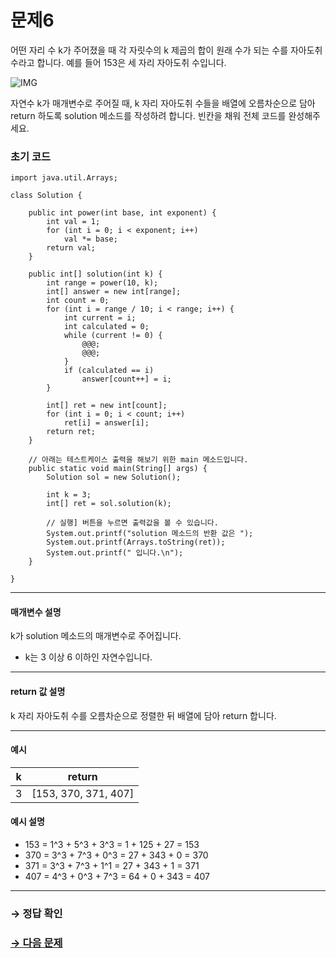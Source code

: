 # 문제6

어떤 자리 수 k가 주어졌을 때 각 자릿수의 k 제곱의 합이 원래 수가 되는 수를 자아도취 수라고 합니다. 예를 들어 153은 세 자리 자아도취 수입니다.

![IMG](http://res.cloudinary.com/drsnvubas/image/upload/c_scale,w_400/v1518153392/narci_qsawna.png)

자연수 k가 매개변수로 주어질 때, k 자리 자아도취 수들을 배열에 오름차순으로 담아 return 하도록 solution 메소드를 작성하려 합니다. 빈칸을 채워 전체 코드를 완성해주세요.

### 초기 코드

```
import java.util.Arrays;

class Solution {

    public int power(int base, int exponent) {
        int val = 1;
        for (int i = 0; i < exponent; i++) 
            val *= base;
        return val;
    }
    
    public int[] solution(int k) {
        int range = power(10, k);
        int[] answer = new int[range];
        int count = 0;
        for (int i = range / 10; i < range; i++) {
            int current = i;
            int calculated = 0;
            while (current != 0) {
                @@@;
                @@@;
            }
            if (calculated == i)
                answer[count++] = i;
        }

        int[] ret = new int[count];
        for (int i = 0; i < count; i++)
            ret[i] = answer[i];
        return ret;
    }

    // 아래는 테스트케이스 출력을 해보기 위한 main 메소드입니다.
    public static void main(String[] args) {
        Solution sol = new Solution();
        
        int k = 3;
        int[] ret = sol.solution(k);

        // 실행] 버튼을 누르면 출력값을 볼 수 있습니다.
        System.out.printf("solution 메소드의 반환 값은 ");
        System.out.printf(Arrays.toString(ret));
        System.out.printf(" 입니다.\n");
    }   
    
}
```

---

#### 매개변수 설명
k가 solution 메소드의 매개변수로 주어집니다.

* k는 3 이상 6 이하인 자연수입니다.

---

#### return 값 설명

k 자리 자아도취 수를 오름차순으로 정렬한 뒤 배열에 담아 return 합니다.

---

#### 예시

| k | return               |
|---|----------------------|
| 3 | [153, 370, 371, 407] |

#### 예시 설명

* 153 = 1^3 + 5^3 + 3^3 = 1 + 125 + 27 = 153
* 370 = 3^3 + 7^3 + 0^3 = 27 + 343 + 0 = 370
* 371 = 3^3 + 7^3 + 1^1 = 27 + 343 + 1 = 371
* 407 = 4^3 + 0^3 + 7^3 = 64 + 0 + 343 = 407

---

### → 정답 확인

### [→ 다음 문제](https://github.com/tnehf18/cosPro/blob/main/java/ex_1st/ex_1st_04/no_07/desc_07.md "cosPro 1급 Java 4차 7번 문제")
